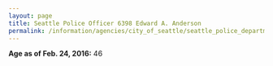 ```yaml
---
layout: page
title: Seattle Police Officer 6398 Edward A. Anderson
permalink: /information/agencies/city_of_seattle/seattle_police_department/copbook/6398/
---
```


**Age as of Feb. 24, 2016:** 46

